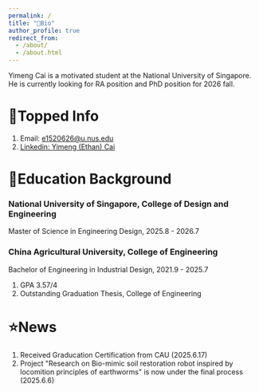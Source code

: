 ```yaml
---
permalink: /
title: "👤Bio"
author_profile: true
redirect_from: 
  - /about/
  - /about.html
---
```


Yimeng Cai is a motivated student at the National University of Singapore. He is currently looking for RA position and PhD position for 2026 fall.

📍Topped Info
======
1. Email: e1520626@u.nus.edu
1. [Linkedin: Yimeng (Ethan) Cai](https://www.linkedin.com/in/yimeng-cai-a52319357?utm_source=share&utm_campaign=share_via&utm_content=profile&utm_medium=android_app)


📖Education Background
======
### **National University of Singapore, College of Design and Engineering**
Master of Science in Engineering Design, 2025.8 - 2026.7

### **China Agricultural University, College of Engineering**
Bachelor of Engineering in Industrial Design, 2021.9 - 2025.7
1. GPA 3.57/4
1. Outstanding Graduation Thesis, College of Engineering


⭐️News
======
1. Received Graducation Certification from CAU (2025.6.17)
1. Project "Research on Bio-mimic soil restoration robot inspired by locomition principles of earthworms" is now under the final process (2025.6.6)
